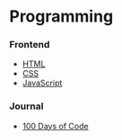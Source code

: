 # Programming 

### Frontend

- [HTML](./topics/html.md)
- [CSS](./topics/css.md)
- [JavaScript](./topics/javascript.md)

### Journal

- [100 Days of Code](./topics/100_days_of_code.md)